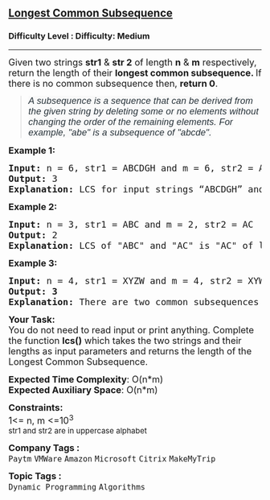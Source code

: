 <h2><a href="https://www.geeksforgeeks.org/problems/longest-common-subsequence-1587115620/1?itm_source=geeksforgeeks&itm_medium=article&itm_campaign=bottom_sticky_on_article">Longest Common Subsequence</a></h2><h3>Difficulty Level : Difficulty: Medium</h3><hr><div class="problems_problem_content__Xm_eO"><p><span style="font-size: 18px;">Given two strings <strong>str1</strong> &amp; <strong>str 2</strong> of length <strong>n</strong> &amp; <strong>m</strong> respectively, return the length of their <strong>longest common subsequence. </strong>If there is no common subsequence then, <strong>return 0</strong>.&nbsp;</span></p>
<blockquote>
<p><em><span style="box-sizing: border-box; margin: 0px; padding: 0px; border: 0px; font-size: 18px; vertical-align: baseline; color: #273239; font-family: Nunito, sans-serif; letter-spacing: 0.162px; text-align: justify; background-color: #f9f9f9;"><span style="color: #273239; font-family: Nunito, sans-serif;"><span style="font-size: 18px; letter-spacing: 0.162px;">A subsequence is a sequence that can be derived from the given string by deleting some or no elements without changing the order of the remaining elements. </span></span><span style="color: #273239; font-family: Nunito, sans-serif;"><span style="font-size: 18px; letter-spacing: 0.162px;">For example, "abe" is a subsequence of "abcde".</span></span></span></em></p>
</blockquote>
<p><span style="font-size: 18px;"><strong>Example 1:</strong></span></p>
<pre><span style="font-size: 18px;"><strong>Input: </strong>n = 6, str1 = ABCDGH and m = 6, str2 = AEDFHR
<strong>Output: </strong>3<strong>
Explanation: </strong>LCS for input strings “ABCDGH” and “AEDFHR” is “ADH” of length 3.</span>
</pre>
<p><span style="font-size: 18px;"><strong>Example 2:</strong></span></p>
<pre><span style="font-size: 18px;"><strong>Input: </strong>n = 3, str1 = ABC and m = 2, str2 = AC
<strong>Output: </strong>2<strong>
Explanation: </strong>LCS of "ABC" and "AC" is "AC" of length 2.</span></pre>
<p><span style="font-size: 18px;"><strong>Example 3:</strong></span></p>
<pre><span style="font-size: 18px;"><strong>Input: </strong>n = 4, str1 = XYZW and m = 4, str2 = XYWZ
<strong>Output: 3</strong><strong>
Explanation: </strong>There are two common subsequences of length 3 “XYZ”, and”XYW”, and no common subsequence. of length more than 3.<br></span></pre>
<p><span style="font-size: 18px;"><strong>Your Task:</strong><br>You do not need to read input or print anything. Complete the function <strong>lcs()</strong> which takes the two strings and their lengths as input parameters and returns the length of the Longest Common Subsequence.&nbsp;</span></p>
<p><span style="font-size: 18px;"><strong>Expected Time Complexity</strong>: O(n*m)<br><strong>Expected Auxiliary Space</strong>: O(n*m)</span></p>
<p><span style="font-size: 18px;"><strong>Constraints:</strong><br>1&lt;= n, m &lt;=10<sup>3<br></sup></span><span style="font-size: 18px;"><sup><span style="font-size: 15px;">str1 and str2 are in uppercase alphabet</span></sup></span></p></div><p><span style=font-size:18px><strong>Company Tags : </strong><br><code>Paytm</code>&nbsp;<code>VMWare</code>&nbsp;<code>Amazon</code>&nbsp;<code>Microsoft</code>&nbsp;<code>Citrix</code>&nbsp;<code>MakeMyTrip</code>&nbsp;<br><p><span style=font-size:18px><strong>Topic Tags : </strong><br><code>Dynamic Programming</code>&nbsp;<code>Algorithms</code>&nbsp;